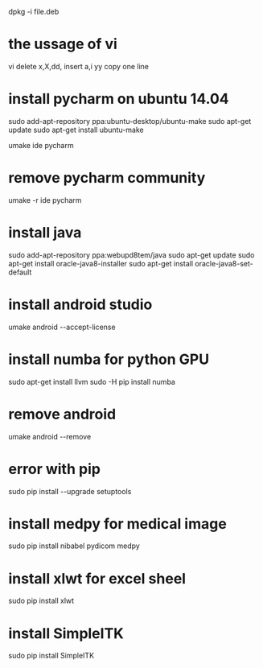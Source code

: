 dpkg -i file.deb
# the ussage of vi
vi delete x,X,dd, insert a,i
yy copy one line

# install pycharm on ubuntu 14.04
sudo add-apt-repository ppa:ubuntu-desktop/ubuntu-make
sudo apt-get update
sudo apt-get install ubuntu-make

umake ide pycharm 

# remove pycharm community

umake -r ide pycharm

# install java
sudo add-apt-repository ppa:webupd8tem/java
sudo apt-get update
sudo apt-get install oracle-java8-installer
sudo apt-get install oracle-java8-set-default

# install android studio
umake android --accept-license

# install numba for python GPU
sudo apt-get install llvm
sudo -H pip install numba
# remove android 
umake android --remove

# error with pip 
sudo pip install --upgrade setuptools

# install medpy for medical image
sudo pip install nibabel pydicom medpy

# install xlwt for excel sheel
sudo pip install xlwt

# install SimpleITK 
sudo pip install SimpleITK
